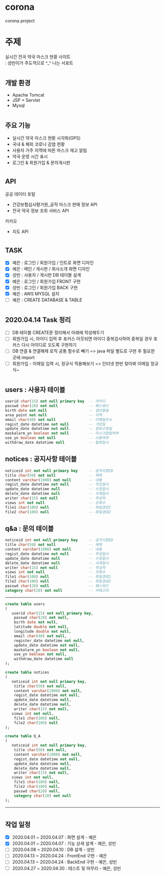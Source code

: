 # corona
corona project

# 주제 
실시간 전국 약국 마스크 현황 사이트  
: 성빈이가 주도적으로 ^_^ 나는 서포트
#
## 개발 환경
- Apache Tomcat
- JSP + Servlet
- Mysql
#
## 주요 기능
- 실시간 약국 마스크 현황 시각화(GPS)
- 국내 & 해외 코로나 감염 현황
- 사용자 거주 지역에 따른 마스크 재고 알림
- 약국 운영 시간 표시
- 로그인 & 회원가입 & 문의게시판
#
## API
공공 데이터 포털
* 건강보험심사평가원_공적 마스크 판매 정보 API
* 전국 약국 정보 조회 서비스 API

카카오
* 지도 API
#
## TASK
- [x] 예은 : 로그인 / 회원가입 / 인트로 화면 디자인
- [x] 예은 : 메인 / 게시판 / 회사소개 화면 디자인
- [x] 성빈 : 사용자 / 게시판 DB 테이블 설계
- [x] 예은 : 로그인 / 회원가입 FRONT 구현
- [x] 성빈 : 로그인 / 회원가입 BACK 구현
- [x] 예은 : AWS MYSQL 설치
- [ ] 예은 : CREATE DATABASE & TABLE

#
## 2020.04.14 Task 정리
- [ ] DB 테이블 CREATE문 정리해서 아래에 작성해두기
- [ ] 회원가입 시, 아이디 입력 후 포커스 아웃되면 아이디 중복검사하여 
      중복일 경우 포커스 다시 아이디로 오도록 구현하기
- [ ] DB 연결 & 연결해제 로직 공통 함수로 빼기 => java 파일 별도로 구현 후 필요한 곳에 import
- [ ] 회원가입 - 이메일 입력 시, 정규식 적용해보기 => 인터넷 한번 찾아봐 이메일 정규식~
#
## users : 사용자 테이블
```sql
userid char(15) not null primary key  -- 아이디
passwd char(20) not null              -- 패스워드
birth date not null                   -- 생년월일
area point not null                   -- 지역
email char(40) not null               -- 이메일주소
regist_date datetime not null         -- 가입일
update_date datetime not null         -- 정보수정일
maskalarm_yn boolean not null         -- 마스크알림여부
use_yn boolean not null               -- 사용여부
withdraw_date datetime null           -- 탈퇴일시
```
## notices : 공지사항 테이블
```sql
noticeid int not null primary key     -- 공지사항ID
title char(50) not null               -- 제목
content varchar(1000) not null        -- 내용
regist_date datetime not null         -- 작성일시
update_date datetime null             -- 수정일시
delete_date datetime null             -- 삭제일시
writer char(15) not null              -- 작성자
views int not null                    -- 조회수
file1 char(100) null                  -- 파일경로1
file2 char(100) null                  -- 파일경로2
```
## q&a : 문의 테이블
```sql
noticeid int not null primary key     -- 공지사항ID
title char(50) not null               -- 제목
content varchar(1000) not null        -- 내용
regist_date datetime not null         -- 작성일시
update_date datetime null             -- 수정일시
delete_date datetime null             -- 삭제일시
writer char(15) not null              -- 작성자
views int not null                    -- 조회수
file1 char(100) null                  -- 파일경로1
file2 char(100) null                  -- 파일경로2
passwd char(20) null                  -- 패스워드
category char(20) not null            -- 카테고리
```

--------------------------------------------------
```sql
create table users
(
   userid char(15) not null primary key,
    passwd char(20) not null,
    birth date not null,
    latitude double not null,
    longitude double not null,
    email char(40) not null,
    register_date datetime not null,
    update_date datetime not null,
    maskalarm_yn boolean not null,
    use_yn boolean not null,
    withdraw_date datetime null
);
```
```sql
create table notices
(
   noticeid int not null primary key,
    title char(50) not null,
    content varchar(1000) not null,
    regist_date datetime not null,
    update_date datetime null,
    delete_date datetime null,
    writer char(15) not null,
   views int not null,
    file1 char(100) null,
    file2 char(100) null
);
```
```sql
create table Q_A
(
   noticeid int not null primary key,
    title char(50) not null,
    content varchar(1000) not null,
    regist_date datetime not null,
    update_date datetime null,
    delete_date datetime null,
    writer char(15) not null,
   views int not null,
    file1 char(100) null,
    file2 char(100) null,
    passwd char(20) null,
    category char(20) not null
);
```

--------------------------------------------------
#
## 작업 일정
- [x] 2020.04.01 ~ 2020.04.07 : 화면 설계 - 예은
- [x] 2020.04.01 ~ 2020.04.07 : 기능 상세 설계 - 예은, 성빈
- [ ] 2020.04.08 ~ 2020.04.10 : DB 설계 - 성빈
- [ ] 2020.04.13 ~ 2020.04.24 : FrontEnd 구현 - 예은
- [ ] 2020.04.13 ~ 2020.04.24 : BackEnd 구현 - 예은, 성빈
- [ ] 2020.04.27 ~ 2020.04.30 : 테스트 및 마무리 - 예은, 성빈
